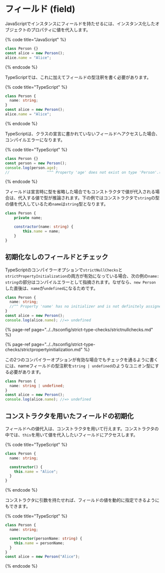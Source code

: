 # フィールド \(field\)

JavaScriptでインスタンスにフィールドを持たせるには、インスタンス化したオブジェクトのプロパティに値を代入します。

{% code title="JavaScript" %}
```javascript
class Person {}
const alice = new Person();
alice.name = "Alice";
```
{% endcode %}

TypeScriptでは、これに加えてフィールドの型注釈を書く必要があります。

{% code title="TypeScript" %}
```typescript
class Person {
  name: string;
}
const alice = new Person();
alice.name = "Alice";
```
{% endcode %}

TypeScriptは、クラスの宣言に書かれていないフィールドへアクセスした場合、コンパイルエラーになります。

{% code title="TypeScript" %}
```typescript
class Person {}
const person = new Person();
console.log(person.age);
//                 ^^^ Property 'age' does not exist on type 'Person'.(2339)
```
{% endcode %}

フィールドは宣言時に型を省略した場合でもコンストラクタで値が代入される場合は、代入する値で型が推論されます。下の例ではコンストラクタで`string`の型の値を代入しているため`name`は`string`型となります。

```typescript
class Person {
    private name;

    constractor(name: string) {
        this.name = name;
    }
}
```

## 初期化なしのフィールドとチェック

TypeScriptのコンパイラーオプションで`strictNullChecks`と`strictPropertyInitialization`の両方が有効になっている場合、次の例の`name: string`の部分はコンパイルエラーとして指摘されます。なぜなら、`new Person`した直後は、`name`が`undefined`になるためです。

```typescript
class Person {
  name: string;
  //^^ Property 'name' has no initializer and is not definitely assigned in the constructor.(2564)
}
const alice = new Person();
console.log(alice.name); //=> undefined
```

{% page-ref page="../../tsconfig/strict-type-checks/strictnullchecks.md" %}

{% page-ref page="../../tsconfig/strict-type-checks/strictpropertyinitialization.md" %}

この2つのコンパイラーオプションが有効な場合でもチェックを通るように書くには、nameフィールドの型注釈を`string | undefined`のようなユニオン型にする必要があります。

```typescript
class Person {
  name: string | undefined;
}
const alice = new Person();
console.log(alice.name); //=> undefined
```

## コンストラクタを用いたフィールドの初期化

フィールドへの値代入は、コンストラクタを用いて行えます。コンストラクタの中では、`this`を用いて値を代入したいフィールドにアクセスします。

{% code title="TypeScript" %}
```typescript
class Person {
  name: string;

  constructor() {
    this.name = "Alice";
  }
}
```
{% endcode %}

コンストラクタに引数を持たせれば、フィールドの値を動的に指定できるようにもできます。

{% code title="TypeScript" %}
```typescript
class Person {
  name: string;

  constructor(personName: string) {
    this.name = personName;
  }
}
const alice = new Person("Alice");
```
{% endcode %}

